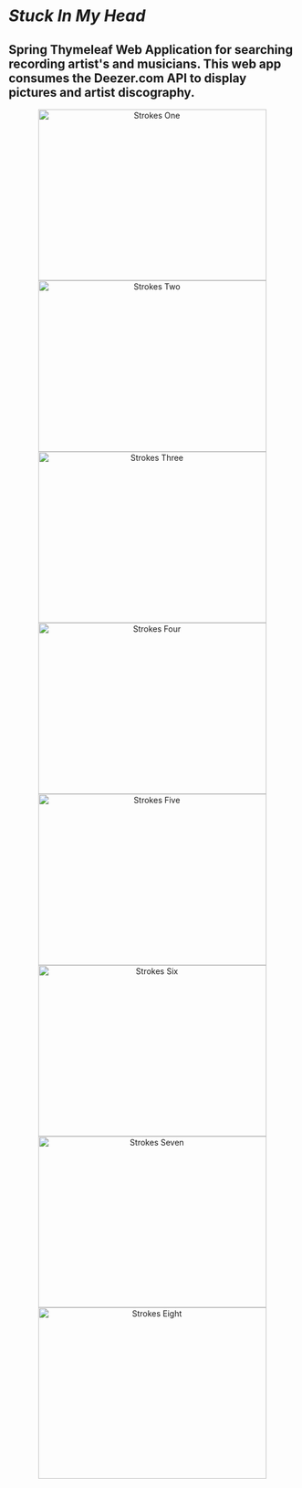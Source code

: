 
# _Stuck In My Head_

## Spring Thymeleaf Web Application for searching recording artist's and musicians. This web app consumes the Deezer.com API to display pictures and artist discography. 

<div align="center">
 <img src="https://github.com/HarryDulaney/open-data-web-app/blob/master/img/one.png" height="300" width="400" alt="Strokes One">
<img src="https://github.com/HarryDulaney/open-data-web-app/blob/master/img/two.png" height="300" width="400" alt="Strokes Two">
<img src="https://github.com/HarryDulaney/open-data-web-app/blob/master/img/three.png" height="300" width="400" alt="Strokes Three">
<img src="https://github.com/HarryDulaney/open-data-web-app/blob/master/img/four.png" height="300" width="400" alt="Strokes Four">
<img src="https://github.com/HarryDulaney/open-data-web-app/blob/master/img/five.png" height="300" width="400" alt="Strokes Five">
<img src="https://github.com/HarryDulaney/open-data-web-app/blob/master/img/six.png" height="300" width="400" alt="Strokes Six">
<img src="https://github.com/HarryDulaney/open-data-web-app/blob/master/img/seven.png" height="300" width="400" alt="Strokes Seven">
<img src="https://github.com/HarryDulaney/open-data-web-app/blob/master/img/eight.png" height="300" width="400" alt="Strokes Eight">

</div>
